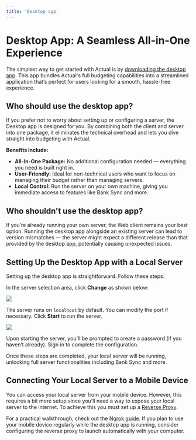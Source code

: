 ```yaml
---
title: 'Desktop app'
---
```


# Desktop App: A Seamless All-in-One Experience

The simplest way to get started with Actual is by [downloading the desktop app](/src/pages/download.md). This app bundles Actual's full budgeting capabilities into a streamlined application that’s perfect for users looking for a smooth, hassle-free experience.

## Who should use the desktop app?

If you prefer not to worry about setting up or configuring a server, the Desktop app is designed for you. By combining both the client and server into one package, it eliminates the technical overhead and lets you dive straight into budgeting with Actual.

**Benefits include:**

- **All-In-One Package:** No additional configuration needed — everything you need is built right in.
- **User-Friendly:** Ideal for non-technical users who want to focus on managing their budget rather than managing servers.
- **Local Control:** Run the server on your own machine, giving you immediate access to features like Bank Sync and more.

## Who shouldn't use the desktop app?

If you’re already running your own server, the Web client remains your best option. Running the desktop app alongside an existing server can lead to version mismatches — the server might expect a different release than that provided by the desktop app, potentially causing unexpected issues.

## Setting Up the Desktop App with a Local Server

Setting up the desktop app is straightforward. Follow these steps:

In the server selection area, click **Change** as shown below:

![](/img/change-server.png)

The server runs on `localhost` by default. You can modify the port if necessary. Click **Start** to run the server.

![](/img/configure-server.png)

Upon starting the server, you’ll be prompted to create a password (if you haven’t already). Sign in to complete the configuration.

Once these steps are completed, your local server will be running, unlocking full server functionalities including Bank Sync and more.

## Connecting Your Local Server to a Mobile Device

You can access your local server from your mobile device. However, this requires a bit more setup since you’ll need a way to expose your local server to the internet. To achieve this you must set up a [Reverse Proxy](../config/reverse-proxies.md).

For a practical walkthrough, check out the [Ngrok guide](../config/reverse-proxies.md#ngrok). If you plan to use your mobile device regularly while the desktop app is running, consider configuring the reverse proxy to launch automatically with your computer.
